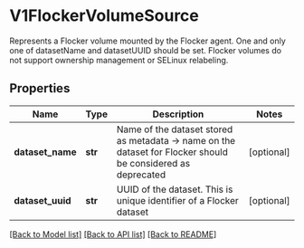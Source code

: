 # V1FlockerVolumeSource

Represents a Flocker volume mounted by the Flocker agent. One and only one of datasetName and datasetUUID should be set. Flocker volumes do not support ownership management or SELinux relabeling.
## Properties
Name | Type | Description | Notes
------------ | ------------- | ------------- | -------------
**dataset_name** | **str** | Name of the dataset stored as metadata -&gt; name on the dataset for Flocker should be considered as deprecated | [optional] 
**dataset_uuid** | **str** | UUID of the dataset. This is unique identifier of a Flocker dataset | [optional] 

[[Back to Model list]](../README.md#documentation-for-models) [[Back to API list]](../README.md#documentation-for-api-endpoints) [[Back to README]](../README.md)


